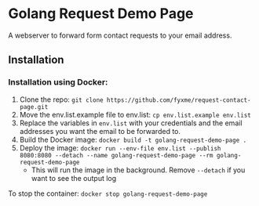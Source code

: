 # Golang Request Demo Page

A webserver to forward form contact requests to your email address.

## Installation

### Installation using Docker:

1. Clone the repo: `git clone https://github.com/fyxme/request-contact-page.git`
2. Move the env.list.example file to env.list: `cp env.list.example env.list`
3. Replace the variables in `env.list` with your credentials and the email addresses you want the email to be forwarded to.
4. Build the Docker image: `docker build -t golang-request-demo-page .`
5. Deploy the image: `docker run --env-file env.list --publish 8080:8080 --detach --name golang-request-demo-page --rm golang-request-demo-page`
    - This will run the image in the background. Remove `--detach` if you want to see the output log

To stop the container: `docker stop golang-request-demo-page`
